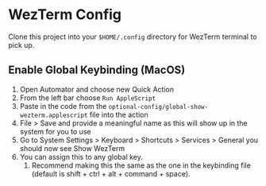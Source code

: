 # WezTerm Config

Clone this project into your `$HOME/.config` directory for WezTerm terminal to pick up.


## Enable Global Keybinding (MacOS)

1. Open Automator and choose new Quick Action
1. From the left bar choose `Run AppleScript`
1. Paste in the code from the `optional-config/global-show-wezterm.applescript` file into the action
1. File > Save and provide a meaningful name as this will show up in the system for you to use
1. Go to System Settings > Keyboard > Shortcuts > Services > General you should now see Show WezTerm
1. You can assign this to any global key.
    1. Recommend making this the same as the one in the keybinding file (default is shift + ctrl + alt + command + space).


